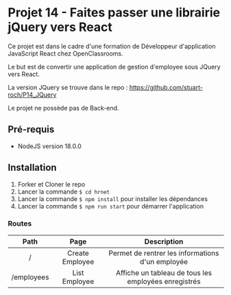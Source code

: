 # Projet 14 - Faites passer une librairie jQuery vers React

Ce projet est dans le cadre d'une formation de Développeur d'application JavaScript React chez OpenClassrooms.

Le but est de convertir une application de gestion d'employee sous JQuery vers React.

La version JQuery se trouve dans le repo : https://github.com/stuart-roch/P14_JQuery

Le projet ne possède pas de Back-end. 

## Pré-requis

* NodeJS version 18.0.0

## Installation

1. Forker et Cloner le repo
2. Lancer la commande `$ cd hrnet`
3. Lancer la commande `$ npm install` pour installer les dépendances
4. Lancer la commande `$ npm run start` pour démarrer l'application

### Routes

| Path | Page | Description |
|:---:|:---:|:---:|
| / | Create Employee | Permet de rentrer les informations d'un employée |
| /employees | List Employee | Affiche un tableau de tous les employées enregistrés |


